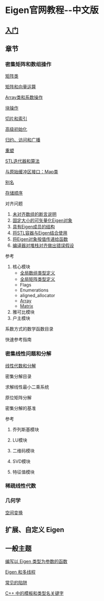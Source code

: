 # Eigen官网教程--中文版

## [入门](file/入门.md)

## 章节

### 密集矩阵和数组操作

[矩阵类](file/矩阵类.md)

[矩阵和向量运算](file/矩阵和向量运算.md)

[Array类和系数操作](file/Array类和系数操作.md)

[块操作](file/块操作.md)

[切片和索引](file/切片和索引.md)

[高级初始化](file/高级初始化.md)

[归约、访问和广播](file/归约、访问和广播.md)

[重塑](file/重塑.md)

[STL迭代器和算法](file/STL迭代器和算法.md)

[与原始缓冲区接口：Map类](file/与原始缓冲区接口：Map类.md)

[别名](file/别名.md)

[存储顺序](file/存储顺序.md)

对齐问题

1. [未对齐数组的断言说明](file/未对齐数组的断言说明.md)
2. [固定大小的可矢量化Eigen对象](file/固定大小的可矢量化Eigen对象.md)
3. [具有Eigen成员的结构](file/具有Eigen成员的结构.md)
4. [将STL容器与Eigen结合使用](file/将STL容器与Eigen结合使用.md)
5. [将Eigen对象按值传递给函数](file/将Eigen对象按值传递给函数.md)
6. [编译器对堆栈对齐做出错误假设](file/编译器对堆栈对齐做出错误假设.md)

参考

1. 核心模块
    - [全局数组类型定义](file/全局数组类型定义.md)
    - [全局矩阵类型定义](file/全局矩阵类型定义.md)
    - Flags
    - Enumerations
    - aligned_allocator
    - [Array](file/Array.md)
    - [Matrix](file/Matrix.md)
2. 雅可比模块
3. 户主模块

系数方式的数学函数目录

快速参考指南

### 密集线性问题和分解

[线性代数和分解](file/线性代数和分解.md)

密集分解目录

求解线性最小二乘系统

原位矩阵分解

密集分解的基准

参考

1. 乔列斯基模块

2. LU模块

3. 二维码模块

4. SVD模块

5. 特征值模块

### 稀疏线性代数

### 几何学

[空间变换](file/空间变换.md)

## 扩展、自定义 Eigen



## 一般主题

[编写以 Eigen 类型为参数的函数](file/编写以Eigen类型为参数的函数.md)

[Eigen 和多线程](file/Eigen和多线程.md)

[常见的陷阱](file/常见的陷阱.md)

[C++ 中的模板和类型名关键字](file/C++中的模板和类型名关键字.md)

